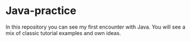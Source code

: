 # Java-practice

In this repository you can see my first encounter with Java. You will see a mix of classic tutorial examples and own ideas.
